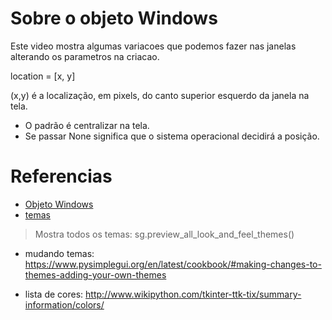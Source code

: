 # Sobre o objeto Windows

Este video mostra algumas variacoes que podemos fazer nas janelas alterando os parametros na criacao.



location = [x, y]

(x,y) é a localização, em pixels, do canto superior esquerdo da janela na tela.

- O padrão é centralizar na tela.
- Se passar None significa que o sistema operacional decidirá a posição.



# Referencias

- [Objeto Windows](https://www.pysimplegui.org/en/latest/call%20reference/#window-the-window-object)
- [temas](https://www.pysimplegui.org/en/latest/cookbook/#themes-window-beautification)

> Mostra todos os temas:
>   sg.preview_all_look_and_feel_themes() 

- mudando temas: https://www.pysimplegui.org/en/latest/cookbook/#making-changes-to-themes-adding-your-own-themes

- lista de cores: http://www.wikipython.com/tkinter-ttk-tix/summary-information/colors/
